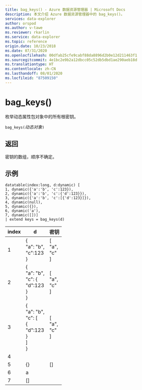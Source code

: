 ```yaml
---
title: bag_keys() - Azure 数据资源管理器 | Microsoft Docs
description: 本文介绍 Azure 数据资源管理器中的 bag_keys()。
services: data-explorer
author: orspod
ms.author: v-tawe
ms.reviewer: rkarlin
ms.service: data-explorer
ms.topic: reference
origin.date: 10/23/2018
ms.date: 07/31/2020
ms.openlocfilehash: 00dfab25cfe9cabf88da8896d2b0e12d211463f1
ms.sourcegitcommit: 4e1bc2e9b2a12dbcc05c52db5dbd1ae290aeb18d
ms.translationtype: HT
ms.contentlocale: zh-CN
ms.lasthandoff: 08/01/2020
ms.locfileid: "87509150"
---
```

# <a name="bag_keys"></a>bag_keys()

枚举动态属性包对象中的所有根密钥。

`bag_keys(`*动态对象*`)`

## <a name="returns"></a>返回

密钥的数组，顺序不确定。

## <a name="examples"></a>示例

<!-- csl: https://help.kusto.chinacloudapi.cn/Samples -->
```
datatable(index:long, d:dynamic) [
1, dynamic({'a':'b', 'c':123}), 
2, dynamic({'a':'b', 'c':{'d':123}}),
3, dynamic({'a':'b', 'c':[{'d':123}]}),
4, dynamic(null),
5, dynamic({}),
6, dynamic('a'),
7, dynamic([])]
| extend keys = bag_keys(d)
```

|index|d|密钥|
|---|---|---|
|1|{<br>  "a": "b",<br>  "c":123<br>}|[<br>  "a",<br>  "c"<br>]|
|2|{<br>  "a": "b",<br>  "c": {<br>    "d":123<br>  }<br>}|[<br>  "a",<br>  "c"<br>]|
|3|{<br>  "a": "b",<br>  "c": [<br>    {<br>      "d":123<br>    }<br>  ]<br>}|[<br>  "a",<br>  "c"<br>]|
|4|||
|5|{}|[]|
|6|a||
|7|[]||
